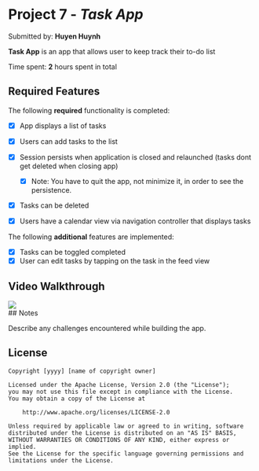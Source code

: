 # Project 7 - *Task App*

Submitted by: **Huyen Huynh**

**Task App** is an app that allows user to keep track their to-do list 

Time spent: **2** hours spent in total

## Required Features

The following **required** functionality is completed:

- [x] App displays a list of tasks
- [x] Users can add tasks to the list
- [x] Session persists when application is closed and relaunched (tasks dont get deleted when closing app) 
  - [x] Note: You have to quit the app, not minimize it, in order to see the persistence.
- [x] Tasks can be deleted
- [x] Users have a calendar view via navigation controller that displays tasks	


The following **additional** features are implemented:

- [x] Tasks can be toggled completed
- [x] User can edit tasks by tapping on the task in the feed view

## Video Walkthrough

<div>
    <a href="https://www.loom.com/share/575cef82ba184dafa8f5b5bf3dc5adc2">
    </a>
    <a href="https://www.loom.com/share/575cef82ba184dafa8f5b5bf3dc5adc2">
      <img style="max-width:300px;" src="https://cdn.loom.com/sessions/thumbnails/575cef82ba184dafa8f5b5bf3dc5adc2-e4f263b0ae4625cb-full-play.gif">
    </a>
  </div>
## Notes

Describe any challenges encountered while building the app.

## License

    Copyright [yyyy] [name of copyright owner]

    Licensed under the Apache License, Version 2.0 (the "License");
    you may not use this file except in compliance with the License.
    You may obtain a copy of the License at

        http://www.apache.org/licenses/LICENSE-2.0

    Unless required by applicable law or agreed to in writing, software
    distributed under the License is distributed on an "AS IS" BASIS,
    WITHOUT WARRANTIES OR CONDITIONS OF ANY KIND, either express or implied.
    See the License for the specific language governing permissions and
    limitations under the License.
